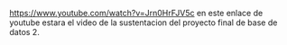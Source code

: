 https://www.youtube.com/watch?v=Jrn0HrFJV5c
en este enlace de youtube estara el video de la sustentacion del proyecto final de base de datos 2.
